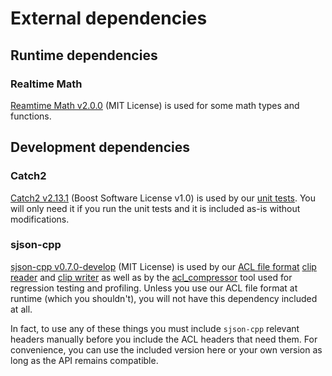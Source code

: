 # External dependencies

## Runtime dependencies

### Realtime Math

[Reamtime Math v2.0.0](https://github.com/nfrechette/rtm/releases/tag/v2.0.0) (MIT License) is used for some math types and functions.

## Development dependencies

### Catch2

[Catch2 v2.13.1](https://github.com/catchorg/Catch2/releases/tag/v2.13.1) (Boost Software License v1.0) is used by our [unit tests](../tests). You will only need it if you run the unit tests and it is included as-is without modifications.

### sjson-cpp

[sjson-cpp v0.7.0-develop](https://github.com/nfrechette/sjson-cpp/releases/tag/v0.7.0) (MIT License) is used by our [ACL file format](../docs/the_acl_file_format.md) [clip reader](../includes/acl/io/clip_reader.h) and [clip writer](../includes/acl/io/clip_writer.h) as well as by the [acl_compressor](../tools/acl_compressor) tool used for regression testing and profiling. Unless you use our ACL file format at runtime (which you shouldn't), you will not have this dependency included at all.

In fact, to use any of these things you must include `sjson-cpp` relevant headers manually before you include the ACL headers that need them. For convenience, you can use the included version here or your own version as long as the API remains compatible.
